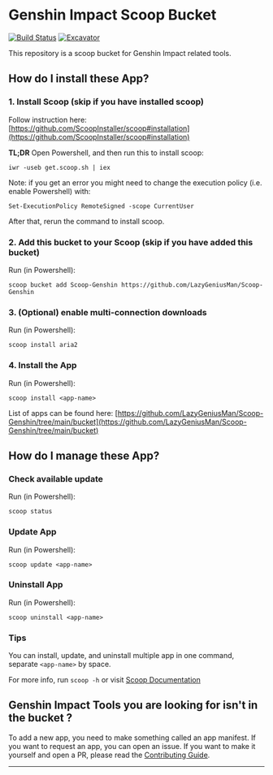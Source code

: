 # Genshin Impact Scoop Bucket

<!-- Uncomment the following line after replacing placeholders -->
[![Build Status](https://ci.appveyor.com/api/projects/status/8icx0a4299018duy?svg=true)](https://ci.appveyor.com/project/LazyGeniusMan/scoop-genshin "Build Status") [![Excavator](https://github.com/LazyGeniusMan/Scoop-Genshin/actions/workflows/excavator.yml/badge.svg)](https://github.com/LazyGeniusMan/Scoop-Genshin/actions/workflows/excavator.yml)

This repository is a scoop bucket for Genshin Impact related tools.

How do I install these App?
---------------------------------

### 1. Install Scoop (skip if you have installed scoop)
Follow instruction here: [https://github.com/ScoopInstaller/scoop#installation](https://github.com/ScoopInstaller/scoop#installation)

**TL;DR**
Open Powershell, and then run this to install scoop:
```
iwr -useb get.scoop.sh | iex
```

Note: if you get an error you might need to change the execution policy (i.e. enable Powershell) with:
```
Set-ExecutionPolicy RemoteSigned -scope CurrentUser
```
After that, rerun the command to install scoop.

### 2. Add this bucket to your Scoop (skip if you have added this bucket)
Run (in Powershell):
```
scoop bucket add Scoop-Genshin https://github.com/LazyGeniusMan/Scoop-Genshin
```

### 3. (Optional) enable multi-connection downloads
Run (in Powershell):
```
scoop install aria2
```

### 4. Install the App
Run (in Powershell):
```
scoop install <app-name>
```
List of apps can be found here: [https://github.com/LazyGeniusMan/Scoop-Genshin/tree/main/bucket](https://github.com/LazyGeniusMan/Scoop-Genshin/tree/main/bucket)

How do I manage these App?
---------------------------------

### Check available update
Run (in Powershell):
```
scoop status
```

### Update App
Run (in Powershell):
```
scoop update <app-name>
```

### Uninstall App
Run (in Powershell):
```
scoop uninstall <app-name>
```

### Tips
You can install, update, and uninstall multiple app in one command, separate `<app-name>` by space.

For more info, run `scoop -h` or visit [Scoop Documentation](https://scoop-docs.vercel.app/)

Genshin Impact Tools you are looking for isn't in the bucket ?
----------------------------------

To add a new app, you need to make something called an app manifest. If you want to request an app, you can open an issue. If you want to make it yourself and open a PR, please read the [Contributing Guide](https://github.com/ScoopInstaller/.github/blob/main/.github/CONTRIBUTING.md).

----
